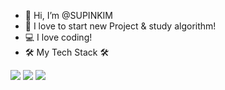 - 👋  Hi, I’m @SUPINKIM
- 👀  I love to start new Project & study algorithm!
- 💻  I love coding!
- 🛠  My Tech Stack 🛠

<img src="https://img.shields.io/badge/Javascript-ff867c?style=flat-square&logo=#F7DF1E&logoColor=white"/>
<img src="https://img.shields.io/badge/CSS-90caf9?style=flat-square&logo=#1572B6&logoColor=white"/>
<img src="https://img.shields.io/badge/Vue.js-81c784?style=flat-square&logo=#4FC08D&logoColor=white"/>



<!---
SUPINKIM/SUPINKIM is a ✨ special ✨ repository because its `README.md` (this file) appears on your GitHub profile.
You can click the Preview link to take a look at your changes.
--->
